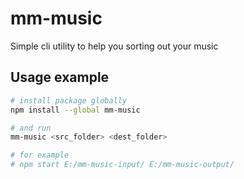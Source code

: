 # mm-music

Simple cli utility to help you sorting out your music

## Usage example

```bash
# install package globally
npm install --global mm-music

# and run
mm-music <src_folder> <dest_folder>

# for example
# npm start E:/mm-music-input/ E:/mm-music-output/
```
